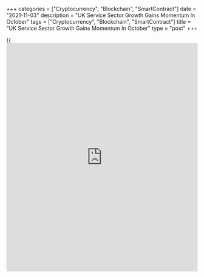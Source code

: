 +++
categories = ["Cryptocurrency", "Blockchain", "SmartContract"]
date = "2021-11-03"
description = "UK Service Sector Growth Gains Momentum In October"
tags = ["Cryptocurrency", "Blockchain", "SmartContract"]
title = "UK Service Sector Growth Gains Momentum In October"
type = "post"
+++

{{<iframe id="large-banner" src="https://www.bounty.group/#slide=25.0" width="100%" height="600" scrolling="no" style="border: 0px solid rgb(216, 221, 230); border-radius: 3px;">}}

The UK service sector registered a sharp growth momentum in October
driven by robust new work amid the reopening of the [economy][1] and
looser international travel restrictions, final survey results from IHS
Markit showed on Wednesday.

The headline Chartered Institute of Procurement & Supply services
Purchasing Managers' Index rose to 59.1 in October from 55.4 in
September. The flash reading was 58.0.

New orders increased at the steepest rate in four months in October and
new work from abroad increased at the fastest pace since June 2018.

Employment increased at the second-fastest pace since June 2014. Service
providers commented on exceptionally strong demand in the hospitality,
leisure and transportation sectors.

Cost inflation accelerated at the strongest pace in over 25 years. The
rate of output charge inflation reached a fresh survey-record high in
October.

The degree of positive sentiment about the year ahead growth outlook
eased for the second month running to its lowest since January.

"The seemingly likely rise in interest rates this week may take some of
the heat out of the overinflating UK economy but will also result in
additional pressure on some household budgets, threatening to cut off
this stream of good fortune early next year," Duncan Brock, group
director at the CIPS, said.

The composite output index came in at 57.8 in October, up from 54.9 in
the previous month. The reading was also above the flash estimate of
56.8. Nonetheless, the index remained much weaker than the peak seen in
May.

For comments and feedback [contact](https://www.playgroundfx.com/contact/): editorial@rtt[news](https://www.letsplayfx.com/blog/forex-news-website/).com

[Economic News][1]

 **What parts of the world are seeing the best (and worst) economic
performances lately? Click[here][2] to check out our [Econ Scorecard][2]
and find out! See up-to-the-moment [ranking](https://www.playgroundfx.com/blog/crypto-exchange-ranking/)s for the best and worst
performers in [GDP][3], [unemployment rate][4], [inflation][5] and much
more.**

   1. www.rtt[news](https://www.letsplayfx.com/blog/forex-news-website/).com/Content/EconomicNews.aspx
   2. www.rtt[news](https://www.letsplayfx.com/blog/forex-news-website/).com/economic-scorecard/world-rank/retail-sales/highest-performance.aspx
   3. www.rtt[news](https://www.letsplayfx.com/blog/forex-news-website/).com/economic-scorecard/world-rank/GDP/highest-performance.aspx
   4. www.rtt[news](https://www.letsplayfx.com/blog/forex-news-website/).com/economic-scorecard/world-rank/unemployment-rate/lowest-performance.aspx
   5. www.rtt[news](https://www.letsplayfx.com/blog/forex-news-website/).com/economic-scorecard/world-rank/CPI/highest-performance.aspx